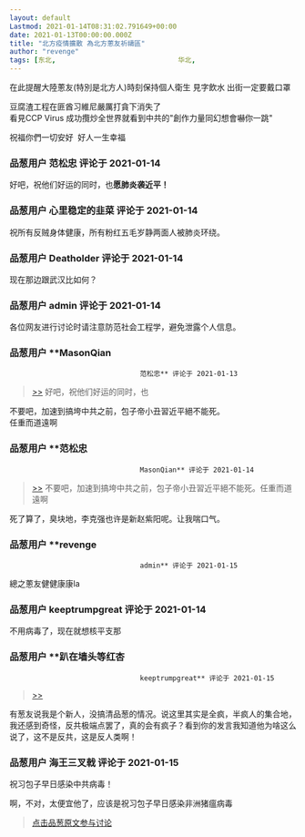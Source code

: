 ```yaml
---
layout: default
Lastmod: 2021-01-14T08:31:02.791649+00:00
date: 2021-01-13T00:00:00.000Z
title: "北方疫情擴散 為北方蔥友祈禱區"
author: "revenge"
tags: [东北,								华北,								肺炎,								黑龙江,								河北]
---
```


在此提醒大陸蔥友(特別是北方人)時刻保持個人衛生 見字飲水 出街一定要戴口罩  
  
豆腐渣工程在匪酋习維尼嚴厲打貪下消失了  
看見CCP Virus 成功攬炒全世界就看到中共的"創作力量同幻想會嚇你一跳"  
  
祝福你們一切安好  好人一生幸福

            
### 品葱用户 **范松忠** 评论于 2021-01-14
        
好吧，祝他们好运的同时，也**愿肺炎袭近平！**
        


            
### 品葱用户 **心里稳定的韭菜** 评论于 2021-01-14
        
祝所有反贼身体健康，所有粉红五毛岁静两面人被肺炎环绕。
        


            
### 品葱用户 **Deatholder** 评论于 2021-01-14
        
现在那边跟武汉比如何？
        


            
### 品葱用户 **admin** 评论于 2021-01-14
        
各位网友进行讨论时请注意防范社会工程学，避免泄露个人信息。
        


            
### 品葱用户 **MasonQian				
									范松忠** 评论于 2021-01-13
        
> [\>>]( "/article/item_id-583817#") 好吧，祝他们好运的同时，也

  
  
不要吧，加速到搞垮中共之前，包子帝小丑習近平絕不能死。  
任重而道遠啊
        


            
### 品葱用户 **范松忠				
									MasonQian** 评论于 2021-01-14
        
> [\>>]( "/article/item_id-583827#") 不要吧，加速到搞垮中共之前，包子帝小丑習近平絕不能死。任重而道遠啊

  
死了算了，臭块地，李克强也许是新赵紫阳呢。让我喘口气。
        


            
### 品葱用户 **revenge				
									admin** 评论于 2021-01-15
        
總之蔥友健健康康la
        


            
### 品葱用户 **keeptrumpgreat** 评论于 2021-01-14
        
不用病毒了，现在就想核平支那
        


            
### 品葱用户 **趴在墙头等红杏				
									keeptrumpgreat** 评论于 2021-01-15
        
> [\>>]( "/article/item_id-584201#")

  
有葱友说我是个新人，没搞清品葱的情况。说这里其实是全疯，半疯人的集合地，我还感到奇怪，反共极端点罢了，真的会有疯子？看到你的发言我知道他为啥这么说了，这不是反共，这是反人类啊！
        


            
### 品葱用户 **海王三叉戟** 评论于 2021-01-15
        
祝习包子早日感染中共病毒！  
  
啊，不对，太便宜他了，应该是祝习包子早日感染非洲猪瘟病毒
        






> [点击品葱原文参与讨论](https://pincong.rocks/article/28520)

